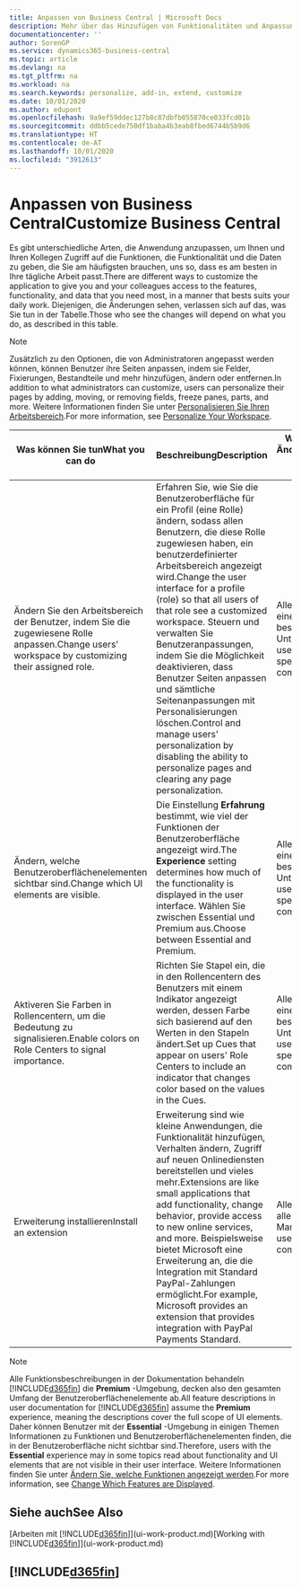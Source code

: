 ```yaml
---
title: Anpassen von Business Central | Microsoft Docs
description: Mehr über das Hinzufügen von Funktionalitäten und Anpassungen in Business Central.
documentationcenter: ''
author: SorenGP
ms.service: dynamics365-business-central
ms.topic: article
ms.devlang: na
ms.tgt_pltfrm: na
ms.workload: na
ms.search.keywords: personalize, add-in, extend, customize
ms.date: 10/01/2020
ms.author: edupont
ms.openlocfilehash: 9a9ef59ddec127b8c87dbfb055870ce033fcd01b
ms.sourcegitcommit: ddbb5cede750df1baba4b3eab8fbed6744b5b9d6
ms.translationtype: HT
ms.contentlocale: de-AT
ms.lasthandoff: 10/01/2020
ms.locfileid: "3912613"
---
```

# <a name="customize-business-central"></a><span data-ttu-id="aa3e1-103">Anpassen von Business Central</span><span class="sxs-lookup"><span data-stu-id="aa3e1-103">Customize Business Central</span></span>
<span data-ttu-id="aa3e1-104">Es gibt unterschiedliche Arten, die Anwendung anzupassen, um Ihnen und Ihren Kollegen Zugriff auf die Funktionen, die Funktionalität und die Daten zu geben, die Sie am häufigsten brauchen, uns so, dass es am besten in Ihre tägliche Arbeit passt.</span><span class="sxs-lookup"><span data-stu-id="aa3e1-104">There are different ways to customize the application to give you and your colleagues access to the features, functionality, and data that you need most, in a manner that bests suits your daily work.</span></span> <span data-ttu-id="aa3e1-105">Diejenigen, die Änderungen sehen, verlassen sich auf das, was Sie tun in der Tabelle.</span><span class="sxs-lookup"><span data-stu-id="aa3e1-105">Those who see the changes will depend on what you do, as described in this table.</span></span>

> [!NOTE]
> <span data-ttu-id="aa3e1-106">Zusätzlich zu den Optionen, die von Administratoren angepasst werden können, können Benutzer ihre Seiten anpassen, indem sie Felder, Fixierungen, Bestandteile und mehr hinzufügen, ändern oder entfernen.</span><span class="sxs-lookup"><span data-stu-id="aa3e1-106">In addition to what administrators can customize, users can personalize their pages by adding, moving, or removing fields, freeze panes, parts, and more.</span></span> <span data-ttu-id="aa3e1-107">Weitere Informationen finden Sie unter [Personalisieren Sie Ihren Arbeitsbereich](ui-personalization-user.md).</span><span class="sxs-lookup"><span data-stu-id="aa3e1-107">For more information, see [Personalize Your Workspace](ui-personalization-user.md).</span></span>

| <span data-ttu-id="aa3e1-108">Was können Sie tun</span><span class="sxs-lookup"><span data-stu-id="aa3e1-108">What you can do</span></span>    |  <span data-ttu-id="aa3e1-109">Beschreibung</span><span class="sxs-lookup"><span data-stu-id="aa3e1-109">Description</span></span>  |  <span data-ttu-id="aa3e1-110">Wer sieht die Änderungen</span><span class="sxs-lookup"><span data-stu-id="aa3e1-110">Who sees the changes</span></span>  |  <span data-ttu-id="aa3e1-111">Weitere Informationen</span><span class="sxs-lookup"><span data-stu-id="aa3e1-111">More information</span></span>  |
|-----|---------------|---------|-------|
|<span data-ttu-id="aa3e1-112">Ändern Sie den Arbeitsbereich der Benutzer, indem Sie die zugewiesene Rolle anpassen.</span><span class="sxs-lookup"><span data-stu-id="aa3e1-112">Change users' workspace by customizing their assigned role.</span></span>|<span data-ttu-id="aa3e1-113">Erfahren Sie, wie Sie die Benutzeroberfläche für ein Profil (eine Rolle) ändern, sodass allen Benutzern, die diese Rolle zugewiesen haben, ein benutzerdefinierter Arbeitsbereich angezeigt wird.</span><span class="sxs-lookup"><span data-stu-id="aa3e1-113">Change the user interface for a profile (role) so that all users of that role see a customized workspace.</span></span> <span data-ttu-id="aa3e1-114">Steuern und verwalten Sie Benutzeranpassungen, indem Sie die Möglichkeit deaktivieren, dass Benutzer Seiten anpassen und sämtliche Seitenanpassungen mit Personalisierungen löschen.</span><span class="sxs-lookup"><span data-stu-id="aa3e1-114">Control and manage users' personalization by disabling the ability to personalize pages and clearing any page personalization.</span></span>|<span data-ttu-id="aa3e1-115">Alle Benutzer in einem bestimmten Unternehmen.</span><span class="sxs-lookup"><span data-stu-id="aa3e1-115">All users in a specific company.</span></span>|[<span data-ttu-id="aa3e1-116">Seiten für Profile anpassen</span><span class="sxs-lookup"><span data-stu-id="aa3e1-116">Customize Pages for Profiles</span></span>](ui-personalization-manage.md)|
|<span data-ttu-id="aa3e1-117">Ändern, welche Benutzeroberflächenelementen sichtbar sind.</span><span class="sxs-lookup"><span data-stu-id="aa3e1-117">Change which UI elements are visible.</span></span>|<span data-ttu-id="aa3e1-118">Die Einstellung **Erfahrung** bestimmt, wie viel der Funktionen der Benutzeroberfläche angezeigt wird.</span><span class="sxs-lookup"><span data-stu-id="aa3e1-118">The **Experience** setting determines how much of the functionality is displayed in the user interface.</span></span> <span data-ttu-id="aa3e1-119">Wählen Sie zwischen Essential und Premium aus.</span><span class="sxs-lookup"><span data-stu-id="aa3e1-119">Choose between Essential and Premium.</span></span>|<span data-ttu-id="aa3e1-120">Alle Benutzer in einem bestimmten Unternehmen.</span><span class="sxs-lookup"><span data-stu-id="aa3e1-120">All users in a specific company.</span></span>|[<span data-ttu-id="aa3e1-121">Funktionen, die angezeigt werden ändern</span><span class="sxs-lookup"><span data-stu-id="aa3e1-121">Change Which Features are Displayed</span></span>](ui-experiences.md)|
|<span data-ttu-id="aa3e1-122">Aktiveren Sie Farben in Rollencentern, um die Bedeutung zu signalisieren.</span><span class="sxs-lookup"><span data-stu-id="aa3e1-122">Enable colors on Role Centers to signal importance.</span></span>|<span data-ttu-id="aa3e1-123">Richten Sie Stapel ein, die in den Rollencentern des Benutzers mit einem Indikator angezeigt werden, dessen Farbe sich basierend auf den Werten in den Stapeln ändert.</span><span class="sxs-lookup"><span data-stu-id="aa3e1-123">Set up Cues that appear on users' Role Centers to include an indicator that changes color based on the values in the Cues.</span></span>|<span data-ttu-id="aa3e1-124">Alle Benutzer in einem bestimmten Unternehmen.</span><span class="sxs-lookup"><span data-stu-id="aa3e1-124">All users in a specific company.</span></span>|[<span data-ttu-id="aa3e1-125">Einrichten eines farbigen Indikators auf Stapeln des Rollencenters</span><span class="sxs-lookup"><span data-stu-id="aa3e1-125">Set Up a Colored Indicator on Cues</span></span>](admin-how-set-up-colored-indicator-on-cues.md)|
|<span data-ttu-id="aa3e1-126">Erweiterung installieren</span><span class="sxs-lookup"><span data-stu-id="aa3e1-126">Install an extension</span></span>|<span data-ttu-id="aa3e1-127">Erweiterung sind wie kleine Anwendungen, die Funktionalität hinzufügen, Verhalten ändern, Zugriff auf neuen Onlinediensten bereitstellen und vieles mehr.</span><span class="sxs-lookup"><span data-stu-id="aa3e1-127">Extensions are like small applications that add functionality, change behavior, provide access to new online services, and more.</span></span> <span data-ttu-id="aa3e1-128">Beispielsweise bietet Microsoft eine Erweiterung an, die die Integration mit Standard PayPal-Zahlungen ermöglicht.</span><span class="sxs-lookup"><span data-stu-id="aa3e1-128">For example, Microsoft provides an extension that provides integration with PayPal Payments Standard.</span></span>|<span data-ttu-id="aa3e1-129">Alle Benutzer in allen Mandanten.</span><span class="sxs-lookup"><span data-stu-id="aa3e1-129">All users in all companies.</span></span>|[<span data-ttu-id="aa3e1-130">Erweiterungen nutzen anpassen</span><span class="sxs-lookup"><span data-stu-id="aa3e1-130">Customizing Using Extensions</span></span>](ui-extensions.md)|
> [!NOTE]
> <span data-ttu-id="aa3e1-131">Alle Funktionsbeschreibungen in der Dokumentation behandeln [!INCLUDE[d365fin](includes/d365fin_md.md)] die **Premium** -Umgebung, decken also den gesamten Umfang der Benutzeroberflächenelemente ab.</span><span class="sxs-lookup"><span data-stu-id="aa3e1-131">All feature descriptions in user documentation for [!INCLUDE[d365fin](includes/d365fin_md.md)] assume the **Premium** experience, meaning the descriptions cover the full scope of UI elements.</span></span> <span data-ttu-id="aa3e1-132">Daher können Benutzer mit der **Essential** -Umgebung in einigen Themen Informationen zu Funktionen und Benutzeroberflächenelementen finden, die in der Benutzeroberfläche nicht sichtbar sind.</span><span class="sxs-lookup"><span data-stu-id="aa3e1-132">Therefore, users with the **Essential** experience may in some topics read about functionality and UI elements that are not visible in their user interface.</span></span> <span data-ttu-id="aa3e1-133">Weitere Informationen finden Sie unter [Ändern Sie, welche Funktionen angezeigt werden](ui-experiences.md).</span><span class="sxs-lookup"><span data-stu-id="aa3e1-133">For more information, see [Change Which Features are Displayed](ui-experiences.md).</span></span>

## <a name="see-also"></a><span data-ttu-id="aa3e1-134">Siehe auch</span><span class="sxs-lookup"><span data-stu-id="aa3e1-134">See Also</span></span>
<span data-ttu-id="aa3e1-135">[Arbeiten mit [!INCLUDE[d365fin](includes/d365fin_md.md)]](ui-work-product.md)</span><span class="sxs-lookup"><span data-stu-id="aa3e1-135">[Working with [!INCLUDE[d365fin](includes/d365fin_md.md)]](ui-work-product.md)</span></span>  

## [!INCLUDE[d365fin](includes/free_trial_md.md)]  
